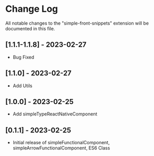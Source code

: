 # Change Log

All notable changes to the "simple-front-snippets" extension will be documented in this file.

## [1.1.1-1.1.8] - 2023-02-27

- Bug Fixed

## [1.1.0] - 2023-02-27

- Add Utils

## [1.0.0] - 2023-02-25

- Add simpleTypeReactNativeComponent

## [0.1.1] - 2023-02-25

- Initial release of simpleFunctionalComponent, simpleArrowFunctionalComponent, ES6 Class
